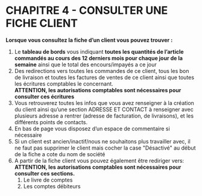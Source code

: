 # CHAPITRE 4 - CONSULTER UNE FICHE CLIENT

**Lorsque vous consultez la fiche d’un client vous pouvez trouver :**

1.	Le **tableau de bords** vous indiquant **toutes les quantités de l’article commandés au cours des 12 derniers mois pour chaque jour de la semaine** ainsi que le total des encours/impayés a ce jour 
2.	Des redirections vers toutes les commandes de ce client, tous les bon de livraison et toutes les factures de ventes de ce client ainsi que toutes les écritures comptables le concernant. </br> 
**ATTENTION, les autorisations comptables sont nécessaires pour consulter ces écritures**
3.	Vous retrouverez toutes les infos que vous avez renseigner à la création du client ainsi qu’une section ADRESSE ET CONTACT à renseigner avec plusieurs adresse a rentrer (adresse de facturation, de livraisons), et les différents points de contacts. 
4.	En bas de page vous disposez d’un espace de commentaire si nécessaire
5.	Si un client est ancien/inactif/nous ne souhaitons plus travailler avec, il ne faut pas supprimer le client mais cocher la case "Désactivé" au début de la fiche a cote du nom de société 
6.	A partir de la fiche client vous pouvez également être rediriger vers: </br>**ATTENTION, les autorisations comptables sont nécessaires pour consulter ces sections.**
    1. Le livre de comptes
    2. Les comptes débiteurs 
